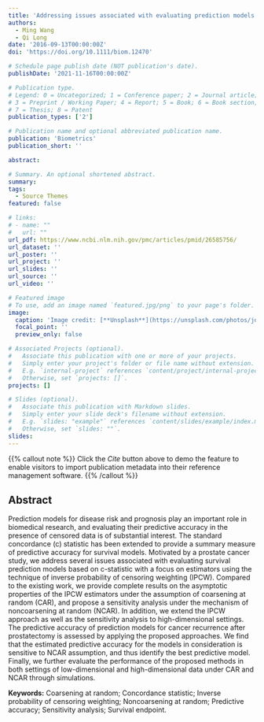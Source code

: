 ```yaml
---
title: 'Addressing issues associated with evaluating prediction models for survival endpoints based on the concordance statistic'
authors:
  - Ming Wang
  - Qi Long
date: '2016-09-13T00:00:00Z'
doi: 'https://doi.org/10.1111/biom.12470'

# Schedule page publish date (NOT publication's date).
publishDate: '2021-11-16T00:00:00Z'

# Publication type.
# Legend: 0 = Uncategorized; 1 = Conference paper; 2 = Journal article;
# 3 = Preprint / Working Paper; 4 = Report; 5 = Book; 6 = Book section;
# 7 = Thesis; 8 = Patent
publication_types: ['2']

# Publication name and optional abbreviated publication name.
publication: 'Biometrics'
publication_short: ''

abstract: 

# Summary. An optional shortened abstract.
summary: 
tags:
  - Source Themes
featured: false

# links:
# - name: ""
#   url: ""
url_pdf: https://www.ncbi.nlm.nih.gov/pmc/articles/pmid/26585756/
url_dataset: ''
url_poster: ''
url_project: ''
url_slides: ''
url_source: ''
url_video: ''

# Featured image
# To use, add an image named `featured.jpg/png` to your page's folder.
image:
  caption: 'Image credit: [**Unsplash**](https://unsplash.com/photos/jdD8gXaTZsc)'
  focal_point: ''
  preview_only: false

# Associated Projects (optional).
#   Associate this publication with one or more of your projects.
#   Simply enter your project's folder or file name without extension.
#   E.g. `internal-project` references `content/project/internal-project/index.md`.
#   Otherwise, set `projects: []`.
projects: []

# Slides (optional).
#   Associate this publication with Markdown slides.
#   Simply enter your slide deck's filename without extension.
#   E.g. `slides: "example"` references `content/slides/example/index.md`.
#   Otherwise, set `slides: ""`.
slides:
---
```


{{% callout note %}}
Click the _Cite_ button above to demo the feature to enable visitors to import publication metadata into their reference management software.
{{% /callout %}}

## Abstract

Prediction models for disease risk and prognosis play an important role in biomedical research, and evaluating their predictive accuracy in the presence of censored data is of substantial interest. The standard concordance (c) statistic has been extended to provide a summary measure of predictive accuracy for survival models. Motivated by a prostate cancer study, we address several issues associated with evaluating survival prediction models based on c-statistic with a focus on estimators using the technique of inverse probability of censoring weighting (IPCW). Compared to the existing work, we provide complete results on the asymptotic properties of the IPCW estimators under the assumption of coarsening at random (CAR), and propose a sensitivity analysis under the mechanism of noncoarsening at random (NCAR). In addition, we extend the IPCW approach as well as the sensitivity analysis to high-dimensional settings. The predictive accuracy of prediction models for cancer recurrence after prostatectomy is assessed by applying the proposed approaches. We find that the estimated predictive accuracy for the models in consideration is sensitive to NCAR assumption, and thus identify the best predictive model. Finally, we further evaluate the performance of the proposed methods in both settings of low-dimensional and high-dimensional data under CAR and NCAR through simulations.

**Keywords:** Coarsening at random; Concordance statistic; Inverse probability of censoring weighting; Noncoarsening at random; Predictive accuracy; Sensitivity analysis; Survival endpoint.
